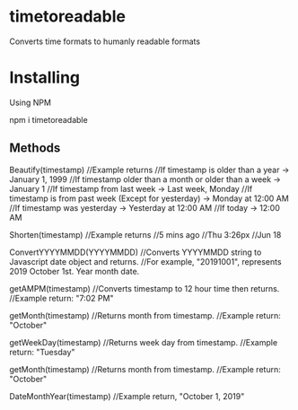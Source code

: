 
# timetoreadable

  

Converts time formats to humanly readable formats

  
  

# Installing

  

Using NPM

  

npm i timetoreadable

  

## Methods

Beautify(timestamp)
//Example returns
//If timestamp is older than a year -> January 1, 1999
//If timestamp older than a month or older than a week -> January 1
//If timestamp from last week -> Last week, Monday
//If timestamp is from past week (Except for yesterday) -> Monday at 12:00 AM
//If timestamp was yesterday -> Yesterday at 12:00 AM
//If today -> 12:00 AM

Shorten(timestamp)
//Example returns
//5 mins ago
//Thu 3:26px
//Jun 18

ConvertYYYYMMDD(YYYYMMDD)
//Converts YYYYMMDD string to Javascript date object and returns.
//For example,  "20191001", represents 2019 October 1st. Year month date.

getAMPM(timestamp)
//Converts timestamp to 12 hour time then returns.
//Example return: "7:02 PM"

getMonth(timestamp)
//Returns month from timestamp.
//Example return: "October"

getWeekDay(timestamp)
//Returns week day from timestamp.
//Example return: "Tuesday"

getMonth(timestamp)
//Returns month from timestamp.
//Example return: "October"

DateMonthYear(timestamp)
//Example return, "October 1, 2019"